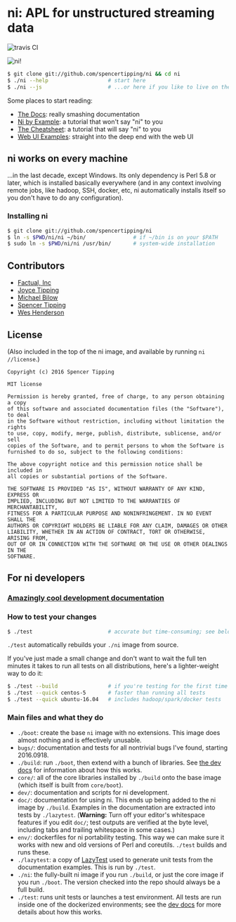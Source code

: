 # ni: APL for unstructured streaming data
![travis CI](https://travis-ci.org/spencertipping/ni.svg?branch=develop)

![ni!](http://spencertipping.com/ni-chroma-rendering.png)

```sh
$ git clone git://github.com/spencertipping/ni && cd ni
$ ./ni --help                   # start here
$ ./ni --js                     # ...or here if you like to live on the edge
```

Some places to start reading:

- [The Docs](doc/README.md): really smashing documentation
- [Ni by Example](doc/ni_by_example_1.md): a tutorial that won't say "ni" to you
- [The Cheatsheet](doc/cheatsheet.md): a tutorial that will say "ni" to you
- [Web UI Examples](doc/examples.md): straight into the deep end with the web UI

## ni works on every machine
...in the last decade, except Windows. Its only dependency is Perl 5.8 or
later, which is installed basically everywhere (and in any context involving
remote jobs, like hadoop, SSH, docker, etc, ni automatically installs itself so
you don't have to do any configuration).

### Installing ni
```sh
$ git clone git://github.com/spencertipping/ni
$ ln -s $PWD/ni/ni ~/bin/               # if ~/bin is on your $PATH
$ sudo ln -s $PWD/ni/ni /usr/bin/       # system-wide installation
```

## Contributors
- [Factual, Inc](https://github.com/Factual)
- [Joyce Tipping](https://github.com/joycetipping)
- [Michael Bilow](https://github.com/michaelbilow)
- [Spencer Tipping](https://github.com/spencertipping)
- [Wes Henderson](https://github.com/weshenderson)

## License
(Also included in the top of the ni image, and available by running `ni
//license`.)

```
Copyright (c) 2016 Spencer Tipping

MIT license

Permission is hereby granted, free of charge, to any person obtaining a copy
of this software and associated documentation files (the "Software"), to deal
in the Software without restriction, including without limitation the rights
to use, copy, modify, merge, publish, distribute, sublicense, and/or sell
copies of the Software, and to permit persons to whom the Software is
furnished to do so, subject to the following conditions:

The above copyright notice and this permission notice shall be included in
all copies or substantial portions of the Software.

THE SOFTWARE IS PROVIDED "AS IS", WITHOUT WARRANTY OF ANY KIND, EXPRESS OR
IMPLIED, INCLUDING BUT NOT LIMITED TO THE WARRANTIES OF MERCHANTABILITY,
FITNESS FOR A PARTICULAR PURPOSE AND NONINFRINGEMENT. IN NO EVENT SHALL THE
AUTHORS OR COPYRIGHT HOLDERS BE LIABLE FOR ANY CLAIM, DAMAGES OR OTHER
LIABILITY, WHETHER IN AN ACTION OF CONTRACT, TORT OR OTHERWISE, ARISING FROM,
OUT OF OR IN CONNECTION WITH THE SOFTWARE OR THE USE OR OTHER DEALINGS IN THE
SOFTWARE.
```

## For ni developers
### [Amazingly cool development documentation](dev/README.md)

### How to test your changes
```sh
$ ./test                        # accurate but time-consuming; see below
```

`./test` automatically rebuilds your `./ni` image from source.

If you've just made a small change and don't want to wait the full ten minutes
it takes to run all tests on all distributions, here's a lighter-weight way to
do it:

```sh
$ ./test --build                # if you're testing for the first time
$ ./test --quick centos-5       # faster than running all tests
$ ./test --quick ubuntu-16.04   # includes hadoop/spark/docker tests
```

### Main files and what they do
- `./boot`: create the base `ni` image with no extensions. This image does
  almost nothing and is effectively unusable.
- `bugs/`: documentation and tests for all nontrivial bugs I've found, starting
  2016.0918.
- `./build`: run `./boot`, then extend with a bunch of libraries. See [the dev
  docs](dev/) for information about how this works.
- `core/`: all of the core libraries installed by `./build` onto the base
  image (which itself is built from `core/boot`).
- `dev/`: documentation and scripts for ni development.
- `doc/`: documentation for using ni. This ends up being added to the ni image
  by `./build`. Examples in the documentation are extracted into tests by
  `./lazytest`. (**Warning:** Turn off your editor's whitespace features if you
  edit `doc/`; test outputs are verified at the byte level, including tabs and
  trailing whitespace in some cases.)
- `env/`: dockerfiles for ni portability testing. This way we can make sure it
  works with new and old versions of Perl and coreutils. `./test` builds and
  runs these.
- `./lazytest`: a copy of
  [LazyTest](https://github.com/spencertipping/lazytest) used to generate unit
  tests from the documentation examples. This is run by `./test`.
- `./ni`: the fully-built ni image if you run `./build`, or just the core image
  if you run `./boot`. The version checked into the repo should always be a
  full build.
- `./test`: runs unit tests or launches a test environment. All tests are run
  inside one of the dockerized environments; see the [dev docs](dev/) for more
  details about how this works.

